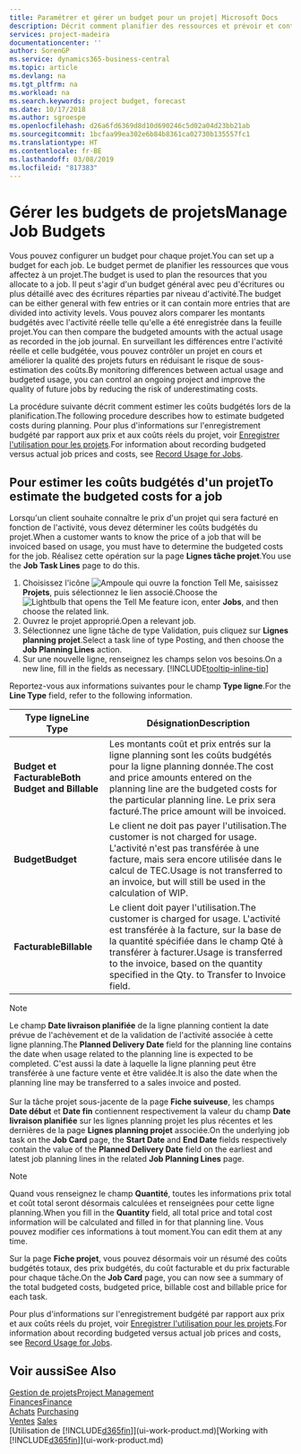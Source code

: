 ```yaml
---
title: Paramétrer et gérer un budget pour un projet| Microsoft Docs
description: Décrit comment planifier des ressources et prévoir et contrôler les coûts d'un projet en définissant un budget pour chaque projet.
services: project-madeira
documentationcenter: ''
author: SorenGP
ms.service: dynamics365-business-central
ms.topic: article
ms.devlang: na
ms.tgt_pltfrm: na
ms.workload: na
ms.search.keywords: project budget, forecast
ms.date: 10/17/2018
ms.author: sgroespe
ms.openlocfilehash: d26a6fd6369d8d10d690246c5d02a04d23bb21ab
ms.sourcegitcommit: 1bcfaa99ea302e6b84b8361ca02730b135557fc1
ms.translationtype: HT
ms.contentlocale: fr-BE
ms.lasthandoff: 03/08/2019
ms.locfileid: "817383"
---
```

# <a name="manage-job-budgets"></a><span data-ttu-id="6af10-103">Gérer les budgets de projets</span><span class="sxs-lookup"><span data-stu-id="6af10-103">Manage Job Budgets</span></span>
<span data-ttu-id="6af10-104">Vous pouvez configurer un budget pour chaque projet.</span><span class="sxs-lookup"><span data-stu-id="6af10-104">You can set up a budget for each job.</span></span> <span data-ttu-id="6af10-105">Le budget permet de planifier les ressources que vous affectez à un projet.</span><span class="sxs-lookup"><span data-stu-id="6af10-105">The budget is used to plan the resources that you allocate to a job.</span></span> <span data-ttu-id="6af10-106">Il peut s'agir d'un budget général avec peu d'écritures ou plus détaillé avec des écritures réparties par niveau d'activité.</span><span class="sxs-lookup"><span data-stu-id="6af10-106">The budget can be either general with few entries or it can contain more entries that are divided into activity levels.</span></span> <span data-ttu-id="6af10-107">Vous pouvez alors comparer les montants budgétés avec l'activité réelle telle qu'elle a été enregistrée dans la feuille projet.</span><span class="sxs-lookup"><span data-stu-id="6af10-107">You can then compare the budgeted amounts with the actual usage as recorded in the job journal.</span></span> <span data-ttu-id="6af10-108">En surveillant les différences entre l'activité réelle et celle budgétée, vous pouvez contrôler un projet en cours et améliorer la qualité des projets futurs en réduisant le risque de sous-estimation des coûts.</span><span class="sxs-lookup"><span data-stu-id="6af10-108">By monitoring differences between actual usage and budgeted usage, you can control an ongoing project and improve the quality of future jobs by reducing the risk of underestimating costs.</span></span>

<span data-ttu-id="6af10-109">La procédure suivante décrit comment estimer les coûts budgétés lors de la planification.</span><span class="sxs-lookup"><span data-stu-id="6af10-109">The following procedure describes how to estimate budgeted costs during planning.</span></span> <span data-ttu-id="6af10-110">Pour plus d'informations sur l'enregistrement budgété par rapport aux prix et aux coûts réels du projet, voir [Enregistrer l'utilisation pour les projets](projects-how-record-job-usage.md).</span><span class="sxs-lookup"><span data-stu-id="6af10-110">For information about recording budgeted versus actual job prices and costs, see [Record Usage for Jobs](projects-how-record-job-usage.md).</span></span>  

## <a name="JobBudgetCosts"></a> <span data-ttu-id="6af10-111">Pour estimer les coûts budgétés d'un projet</span><span class="sxs-lookup"><span data-stu-id="6af10-111">To estimate the budgeted costs for a job</span></span>
<span data-ttu-id="6af10-112">Lorsqu'un client souhaite connaître le prix d'un projet qui sera facturé en fonction de l'activité, vous devez déterminer les coûts budgétés du projet.</span><span class="sxs-lookup"><span data-stu-id="6af10-112">When a customer wants to know the price of a job that will be invoiced based on usage, you must have to determine the budgeted costs for the job.</span></span> <span data-ttu-id="6af10-113">Réalisez cette opération sur la page **Lignes tâche projet**.</span><span class="sxs-lookup"><span data-stu-id="6af10-113">You use the **Job Task Lines** page to do this.</span></span>

1. <span data-ttu-id="6af10-114">Choisissez l'icône ![Ampoule qui ouvre la fonction Tell Me](media/ui-search/search_small.png "Dites-moi ce que vous voulez faire"), saisissez **Projets**, puis sélectionnez le lien associé.</span><span class="sxs-lookup"><span data-stu-id="6af10-114">Choose the ![Lightbulb that opens the Tell Me feature](media/ui-search/search_small.png "Tell me what you want to do") icon, enter **Jobs**, and then choose the related link.</span></span>  
2. <span data-ttu-id="6af10-115">Ouvrez le projet approprié.</span><span class="sxs-lookup"><span data-stu-id="6af10-115">Open a relevant job.</span></span>
3. <span data-ttu-id="6af10-116">Sélectionnez une ligne tâche de type Validation, puis cliquez sur **Lignes planning projet**.</span><span class="sxs-lookup"><span data-stu-id="6af10-116">Select a task line of type Posting, and then choose the **Job Planning Lines** action.</span></span>
4. <span data-ttu-id="6af10-117">Sur une nouvelle ligne, renseignez les champs selon vos besoins.</span><span class="sxs-lookup"><span data-stu-id="6af10-117">On a new line, fill in the fields as necessary.</span></span> [!INCLUDE[tooltip-inline-tip](includes/tooltip-inline-tip_md.md)]   

<span data-ttu-id="6af10-118">Reportez-vous aux informations suivantes pour le champ **Type ligne**.</span><span class="sxs-lookup"><span data-stu-id="6af10-118">For the **Line Type** field, refer to the following information.</span></span>  

| <span data-ttu-id="6af10-119">Type ligne</span><span class="sxs-lookup"><span data-stu-id="6af10-119">Line Type</span></span> | <span data-ttu-id="6af10-120">Désignation</span><span class="sxs-lookup"><span data-stu-id="6af10-120">Description</span></span> |
| --- | --- |
| <span data-ttu-id="6af10-121">**Budget et Facturable**</span><span class="sxs-lookup"><span data-stu-id="6af10-121">**Both Budget and Billable**</span></span> |<span data-ttu-id="6af10-122">Les montants coût et prix entrés sur la ligne planning sont les coûts budgétés pour la ligne planning donnée.</span><span class="sxs-lookup"><span data-stu-id="6af10-122">The cost and price amounts entered on the planning line are the budgeted costs for the particular planning line.</span></span> <span data-ttu-id="6af10-123">Le prix sera facturé.</span><span class="sxs-lookup"><span data-stu-id="6af10-123">The price amount will be invoiced.</span></span> |
| <span data-ttu-id="6af10-124">**Budget**</span><span class="sxs-lookup"><span data-stu-id="6af10-124">**Budget**</span></span> |<span data-ttu-id="6af10-125">Le client ne doit pas payer l'utilisation.</span><span class="sxs-lookup"><span data-stu-id="6af10-125">The customer is not charged for usage.</span></span> <span data-ttu-id="6af10-126">L'activité n'est pas transférée à une facture, mais sera encore utilisée dans le calcul de TEC.</span><span class="sxs-lookup"><span data-stu-id="6af10-126">Usage is not transferred to an invoice, but will still be used in the calculation of WIP.</span></span> |
| <span data-ttu-id="6af10-127">**Facturable**</span><span class="sxs-lookup"><span data-stu-id="6af10-127">**Billable**</span></span> |<span data-ttu-id="6af10-128">Le client doit payer l'utilisation.</span><span class="sxs-lookup"><span data-stu-id="6af10-128">The customer is charged for usage.</span></span> <span data-ttu-id="6af10-129">L'activité est transférée à la facture, sur la base de la quantité spécifiée dans le champ Qté à transférer à facturer.</span><span class="sxs-lookup"><span data-stu-id="6af10-129">Usage is transferred to the invoice, based on the quantity specified in the Qty. to Transfer to Invoice field.</span></span> |

> [!NOTE]  
> <span data-ttu-id="6af10-130">Le champ **Date livraison planifiée** de la ligne planning contient la date prévue de l'achèvement et de la validation de l'activité associée à cette ligne planning.</span><span class="sxs-lookup"><span data-stu-id="6af10-130">The **Planned Delivery Date** field for the planning line contains the date when usage related to the planning line is expected to be completed.</span></span> <span data-ttu-id="6af10-131">C'est aussi la date à laquelle la ligne planning peut être transférée à une facture vente et être validée.</span><span class="sxs-lookup"><span data-stu-id="6af10-131">It is also the date when the planning line may be transferred to a sales invoice and posted.</span></span> <br /><br /> <span data-ttu-id="6af10-132">Sur la tâche projet sous-jacente de la page **Fiche suiveuse**, les champs **Date début** et **Date fin** contiennent respectivement la valeur du champ **Date livraison planifiée** sur les lignes planning projet les plus récentes et les dernières de la page **Lignes planning projet** associée.</span><span class="sxs-lookup"><span data-stu-id="6af10-132">On the underlying job task on the **Job Card** page, the **Start Date** and **End Date** fields respectively contain the value of the **Planned Delivery Date** field on the earliest and latest job planning lines in the related **Job Planning Lines** page.</span></span>

> [!NOTE]  
>   <span data-ttu-id="6af10-133">Quand vous renseignez le champ **Quantité**, toutes les informations prix total et coût total seront désormais calculées et renseignées pour cette ligne planning.</span><span class="sxs-lookup"><span data-stu-id="6af10-133">When you fill in the **Quantity** field, all total price and total cost information will be calculated and filled in for that planning line.</span></span> <span data-ttu-id="6af10-134">Vous pouvez modifier ces informations à tout moment.</span><span class="sxs-lookup"><span data-stu-id="6af10-134">You can edit them at any time.</span></span>

<span data-ttu-id="6af10-135">Sur la page **Fiche projet**, vous pouvez désormais voir un résumé des coûts budgétés totaux, des prix budgétés, du coût facturable et du prix facturable pour chaque tâche.</span><span class="sxs-lookup"><span data-stu-id="6af10-135">On the **Job Card** page, you can now see a summary of the total budgeted costs, budgeted price, billable cost and billable price for each task.</span></span>

<span data-ttu-id="6af10-136">Pour plus d'informations sur l'enregistrement budgété par rapport aux prix et aux coûts réels du projet, voir [Enregistrer l'utilisation pour les projets](projects-how-record-job-usage.md).</span><span class="sxs-lookup"><span data-stu-id="6af10-136">For information about recording budgeted versus actual job prices and costs, see [Record Usage for Jobs](projects-how-record-job-usage.md).</span></span>

## <a name="see-also"></a><span data-ttu-id="6af10-137">Voir aussi</span><span class="sxs-lookup"><span data-stu-id="6af10-137">See Also</span></span>
[<span data-ttu-id="6af10-138">Gestion de projets</span><span class="sxs-lookup"><span data-stu-id="6af10-138">Project Management</span></span>](projects-manage-projects.md)  
[<span data-ttu-id="6af10-139">Finances</span><span class="sxs-lookup"><span data-stu-id="6af10-139">Finance</span></span>](finance.md)  
<span data-ttu-id="6af10-140">[Achats](purchasing-manage-purchasing.md)       </span><span class="sxs-lookup"><span data-stu-id="6af10-140">[Purchasing](purchasing-manage-purchasing.md)       </span></span>  
<span data-ttu-id="6af10-141">[Ventes](sales-manage-sales.md)    </span><span class="sxs-lookup"><span data-stu-id="6af10-141">[Sales](sales-manage-sales.md)    </span></span>  
<span data-ttu-id="6af10-142">[Utilisation de [!INCLUDE[d365fin](includes/d365fin_md.md)]](ui-work-product.md)</span><span class="sxs-lookup"><span data-stu-id="6af10-142">[Working with [!INCLUDE[d365fin](includes/d365fin_md.md)]](ui-work-product.md)</span></span>  
